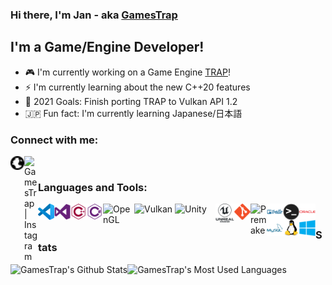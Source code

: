 ### Hi there, I'm Jan - aka [GamesTrap][website]

## I'm a Game/Engine Developer!
- 🎮 I'm currently working on a Game Engine [TRAP][enginewebsite]!
- ⚡ I'm currently learning about the new C++20 features
- 🥅 2021 Goals: Finish porting TRAP to Vulkan API 1.2
- 🇯🇵 Fun fact: I'm currently learning Japanese/日本語

### Connect with me:

[<img align="left" alt="GamesTrap | Website" width="22px" src="https://raw.githubusercontent.com/iconic/open-iconic/master/svg/globe.svg"></img>][website]
[<img align="left" alt="GamesTrap | Instagram" width="22px" src="https://cdn.jsdelivr.net/npm/simple-icons@v3/icons/instagram.svg"></img>][instagram]

<br />

### Languages and Tools:

<img align="left" alt="Visual Studio Code" width="26px" src="https://raw.githubusercontent.com/github/explore/80688e429a7d4ef2fca1e82350fe8e3517d3494d/topics/visual-studio-code/visual-studio-code.png" />
<img align="left" alt="Visual Studio" width="26px" src="https://raw.githubusercontent.com/devicons/devicon/master/icons/visualstudio/visualstudio-plain.svg" />
<img align="left" alt="C++" width="26px" src="https://raw.githubusercontent.com/devicons/devicon/master/icons/cplusplus/cplusplus-line.svg"></img>
<img align="left" alt="C#" width="26px" src="https://raw.githubusercontent.com/devicons/devicon/master/icons/csharp/csharp-line.svg"></img>
<img align="left" alt="OpenGL" width="50px" src="https://upload.wikimedia.org/wikipedia/commons/thumb/e/e9/Opengl-logo.svg/300px-Opengl-logo.svg.png"></img>
<img align="left" alt="Vulkan" width="65px" src="https://upload.wikimedia.org/wikipedia/commons/thumb/f/f8/Vulkan_API_logo.svg/640px-Vulkan_API_logo.svg.png"></img>
<img align="left" alt="Unity" width="65px" src="https://upload.wikimedia.org/wikipedia/commons/1/19/Unity_Technologies_logo.svg"></img>
<img align="left" alt="Unreal Engine" width="30px" src="https://raw.githubusercontent.com/github/explore/80688e429a7d4ef2fca1e82350fe8e3517d3494d/topics/unreal-engine/unreal-engine.png"></img>
<img align="left" alt="Git" width="26px" src="https://raw.githubusercontent.com/devicons/devicon/master/icons/git/git-plain.svg"></img>
<img align="left" alt="Premake" width="26px" src="https://premake.github.io/img/premake-logo.png"></img>
<img align="left" alt="Trello" width="26px" src="https://raw.githubusercontent.com/devicons/devicon/master/icons/trello/trello-plain-wordmark.svg"></img>
<img align="left" alt="Terminal" width="26px" src="https://raw.githubusercontent.com/github/explore/d92924b1d925bb134e308bd29c9de6c302ed3beb/topics/terminal/terminal.png"></img>
<img align="left" alt="Oracle SQL" width="26px" src="https://raw.githubusercontent.com/devicons/devicon/master/icons/oracle/oracle-original.svg"></img>
<img align="left" alt="MySQL" width="26px" src="https://raw.githubusercontent.com/devicons/devicon/master/icons/mysql/mysql-plain-wordmark.svg"></img>
<img align="left" alt="Linux" width="26px" src="https://raw.githubusercontent.com/devicons/devicon/master/icons/linux/linux-original.svg"></img>
<img align="left" alt="Windows" width="26px" src="https://raw.githubusercontent.com/devicons/devicon/master/icons/windows8/windows8-original.svg"></img>

<br />

### Stats

<img align="left" alt="GamesTrap's Github Stats" src="https://github-readme-stats.gamestrap.vercel.app/api?username=GamesTrap&show_icons=true&count_private=true&hide_border=true"></img><img align="left" alt="GamesTrap's Most Used Languages" src="https://github-readme-stats.gamestrap.vercel.app/api/top-langs/?username=GamesTrap&layout=compact&hide_border=true&count_private=true"></img>

[enginewebsite]: https://gamestrap.github.io/TRAP
[website]: https://jan.trappedgames.de
[instagram]: https://www.instagram.com/gamestraplive/
